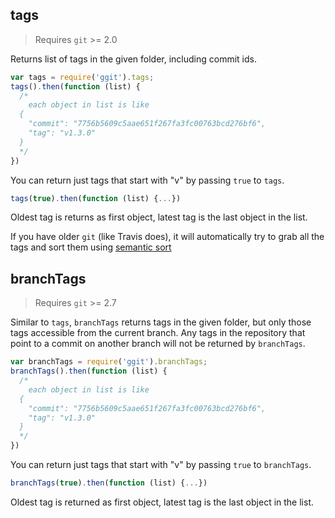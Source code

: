 ## tags

> Requires `git` >= 2.0

Returns list of tags in the given folder, including commit ids.

```js
var tags = require('ggit').tags;
tags().then(function (list) {
  /*
    each object in list is like
  {
    "commit": "7756b5609c5aae651f267fa3fc00763bcd276bf6",
    "tag": "v1.3.0"
  }
  */
})
```
You can return just tags that start with "v" by passing
`true` to `tags`.

```js
tags(true).then(function (list) {...})
```

Oldest tag is returns as first object, latest tag is the
last object in the list.

If you have older `git` (like Travis does), it will automatically try to
grab all the tags and sort them using
[semantic sort](https://github.com/semver/node-semver#comparison)

## branchTags

> Requires `git` >= 2.7

Similar to `tags`, `branchTags` returns tags in the given folder,
but only those tags accessible from the current branch. Any tags
in the repository that point to a commit on another branch will
not be returned by `branchTags`.

```js
var branchTags = require('ggit').branchTags;
branchTags().then(function (list) {
  /*
    each object in list is like
  {
    "commit": "7756b5609c5aae651f267fa3fc00763bcd276bf6",
    "tag": "v1.3.0"
  }
  */
})
```
You can return just tags that start with "v" by passing
`true` to `branchTags`.

```js
branchTags(true).then(function (list) {...})
```

Oldest tag is returned as first object, latest tag is the
last object in the list.
